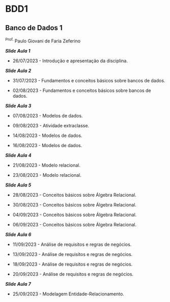 # BDD1

## Banco de Dados 1

<sup>Prof.</sup>
Paulo Giovani de Faria Zeferino

***Slide Aula 1***

- 26/07/2023	-	Introdução e apresentação da disciplina.

***Slide Aula 2***

- 31/07/2023	- Fundamentos e conceitos básicos sobre bancos de dados.

- 02/08/2023	-	Fundamentos e conceitos básicos sobre bancos de dados.

***Slide Aula 3***

- 07/08/2023	-	Modelos de dados.

- 09/08/2023	-	Atividade extraclasse.

- 14/08/2023	-	Modelos de dados.

- 16/08/2023	-	Modelos de dados.

***Slide Aula 4***

- 21/08/2023	-	Modelo relacional.

- 23/08/2023	-	Modelo relacional.

***Slide Aula 5***

- 28/08/2023	- Conceitos básicos sobre Álgebra Relacional.

- 30/08/2023	-	Conceitos básicos sobre Álgebra Relacional.

- 04/09/2023	-	Conceitos básicos sobre Álgebra Relacional.

- 06/09/2023	- Conceitos básicos sobre Álgebra Relacional.

***Slide Aula 6***

- 11/09/2023	-	Análise de requisitos e regras de negócios.

- 13/09/2023	-	Análise de requisitos e regras de negócios.

- 18/09/2023	-	Análise de requisitos e regras de negócios.

- 20/09/2023	-	Análise de requisitos e regras de negócios.

***Slide Aula 7***

- 25/09/2023	-	Modelagem Entidade-Relacionamento.

